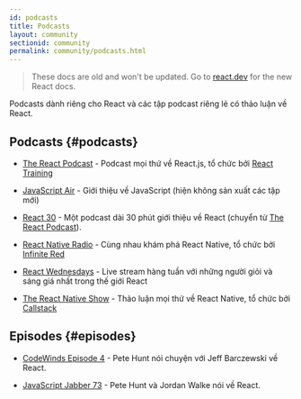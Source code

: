 ```yaml
---
id: podcasts
title: Podcasts
layout: community
sectionid: community
permalink: community/podcasts.html
---
```


<div class="scary">

> These docs are old and won't be updated. Go to [react.dev](https://react.dev/) for the new React docs.

</div>

Podcasts dành riêng cho React và các tập podcast riêng lẻ có thảo luận về React.

## Podcasts {#podcasts}

- [The React Podcast](https://reactpodcast.simplecast.fm/) - Podcast mọi thứ về React.js, tổ chức bởi [React Training](https://reacttraining.com)

- [JavaScript Air](https://javascriptair.com/) - Giới thiệu về JavaScript (hiện không sản xuất các tập mới)

- [React 30](https://react30.com/) - Một podcast dài 30 phút giới thiệu về React (chuyển từ [The React Podcast](https://reactpodcast.simplecast.fm/)).

- [React Native Radio](https://reactnativeradio.com) - Cùng nhau khám phá React Native, tổ chức bởi [Infinite Red](https://infinite.red)

- [React Wednesdays](https://www.telerik.com/react-wednesdays) - Live stream hàng tuần với những người giỏi và sáng giá nhất trong thế giới React

- [The React Native Show](https://callstack.com/podcast-react-native-show) - Thảo luận mọi thứ về React Native, tổ chức bởi [Callstack](https://callstack.com/?utm_campaign=Podcast&utm_source=reactjs_org&utm_medium=community_podcasts)

## Episodes {#episodes}

- [CodeWinds Episode 4](https://codewinds.com/podcast/004.html) - Pete Hunt nói chuyện với Jeff Barczewski về React.


- [JavaScript Jabber 73](https://devchat.tv/js-jabber/073-jsj-react-with-pete-hunt-and-jordan-walke) - Pete Hunt và Jordan Walke nói về React.
